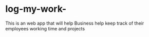 # log-my-work-
This is an web app that will help Business help keep track of their employees working time and projects 
